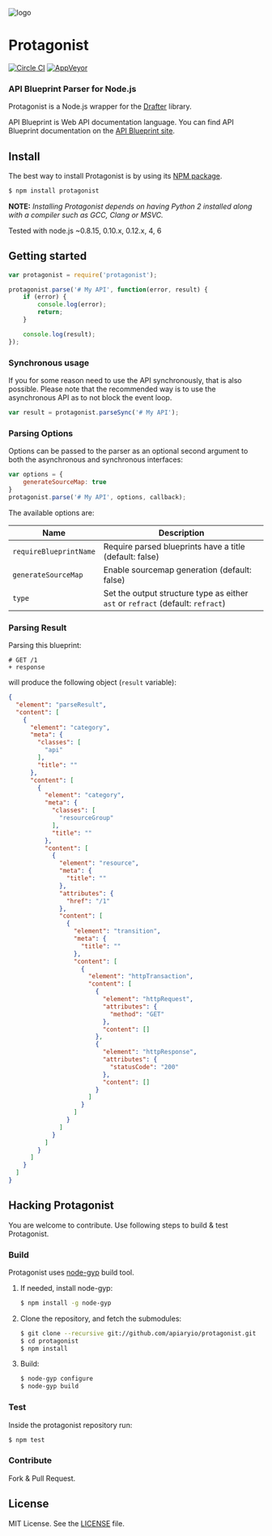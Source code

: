 ![logo](https://raw.github.com/apiaryio/api-blueprint/master/assets/logo_apiblueprint.png)

# Protagonist

[![Circle CI](https://circleci.com/gh/apiaryio/protagonist.svg?style=shield)](https://circleci.com/gh/apiaryio/protagonist)
[![AppVeyor](https://ci.appveyor.com/api/projects/status/uaa6ivk97urmoucr/branch/master?svg=true)](https://ci.appveyor.com/project/Apiary/protagonist)

### API Blueprint Parser for Node.js
Protagonist is a Node.js wrapper for the [Drafter](https://github.com/apiaryio/drafter) library.

API Blueprint is Web API documentation language. You can find API Blueprint documentation on the [API Blueprint site](https://apiblueprint.org).

## Install
The best way to install Protagonist is by using its [NPM package](https://npmjs.org/package/protagonist).

```sh
$ npm install protagonist
```

**NOTE:** *Installing Protagonist depends on having Python 2 installed along with a compiler such as GCC, Clang or MSVC.*

Tested with node.js ~0.8.15, 0.10.x, 0.12.x, 4, 6

## Getting started

```js
var protagonist = require('protagonist');

protagonist.parse('# My API', function(error, result) {
    if (error) {
        console.log(error);
        return;
    }

    console.log(result);
});
```

### Synchronous usage

If you for some reason need to use the API synchronously, that is also possible.
Please note that the recommended way is to use the asynchronous API as to not
block the event loop.

```js
var result = protagonist.parseSync('# My API');
```

### Parsing Options

Options can be passed to the parser as an optional second argument to both the asynchronous and synchronous interfaces:

```js
var options = {
    generateSourceMap: true
}
protagonist.parse('# My API', options, callback);
```

The available options are:

Name                   | Description
---------------------- | ----------------------------------------------------------
`requireBlueprintName` | Require parsed blueprints have a title (default: false)
`generateSourceMap`    | Enable sourcemap generation (default: false)
`type`                 | Set the output structure type as either `ast` or `refract` (default: `refract`)

### Parsing Result

Parsing this blueprint:

```
# GET /1
+ response
```

will produce the following object (`result` variable):

```json
{
  "element": "parseResult",
  "content": [
    {
      "element": "category",
      "meta": {
        "classes": [
          "api"
        ],
        "title": ""
      },
      "content": [
        {
          "element": "category",
          "meta": {
            "classes": [
              "resourceGroup"
            ],
            "title": ""
          },
          "content": [
            {
              "element": "resource",
              "meta": {
                "title": ""
              },
              "attributes": {
                "href": "/1"
              },
              "content": [
                {
                  "element": "transition",
                  "meta": {
                    "title": ""
                  },
                  "content": [
                    {
                      "element": "httpTransaction",
                      "content": [
                        {
                          "element": "httpRequest",
                          "attributes": {
                            "method": "GET"
                          },
                          "content": []
                        },
                        {
                          "element": "httpResponse",
                          "attributes": {
                            "statusCode": "200"
                          },
                          "content": []
                        }
                      ]
                    }
                  ]
                }
              ]
            }
          ]
        }
      ]
    }
  ]
}
```

## Hacking Protagonist
You are welcome to contribute. Use following steps to build & test Protagonist.

### Build
Protagonist uses [node-gyp](https://github.com/TooTallNate/node-gyp) build tool.

1. If needed, install node-gyp:

    ```sh
    $ npm install -g node-gyp
    ```

2. Clone the repository, and fetch the submodules:

    ```sh
    $ git clone --recursive git://github.com/apiaryio/protagonist.git
    $ cd protagonist
    $ npm install
    ```

3. Build:

    ```sh
    $ node-gyp configure
    $ node-gyp build
    ```

### Test
Inside the protagonist repository run:

```sh
$ npm test
```

### Contribute
Fork & Pull Request.

## License
MIT License. See the [LICENSE](https://github.com/apiaryio/protagonist/blob/master/LICENSE) file.
